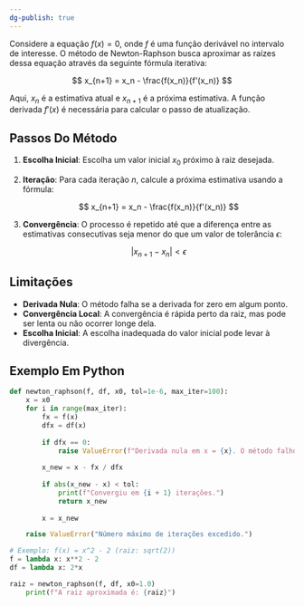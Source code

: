 ```yaml
---
dg-publish: true
---
```


Considere a equação $f(x) = 0$, onde $f$ é uma função derivável no intervalo de interesse. O método de Newton-Raphson busca aproximar as raízes dessa equação através da seguinte fórmula iterativa:

$$
x_{n+1} = x_n - \frac{f(x_n)}{f'(x_n)}
$$

Aqui, $x_n$ é a estimativa atual e $x_{n+1}$ é a próxima estimativa. A função derivada $f'(x)$ é necessária para calcular o passo de atualização.

## Passos Do Método

1. **Escolha Inicial**: Escolha um valor inicial $x_0$ próximo à raiz desejada.
2. **Iteração**: Para cada iteração $n$, calcule a próxima estimativa usando a fórmula:

   $$
   x_{n+1} = x_n - \frac{f(x_n)}{f'(x_n)}
   $$

3. **Convergência**: O processo é repetido até que a diferença entre as estimativas consecutivas seja menor do que um valor de tolerância $\epsilon$:

   $$
   |x_{n+1} - x_n| < \epsilon
   $$

## Limitações

- **Derivada Nula**: O método falha se a derivada for zero em algum ponto.
- **Convergência Local**: A convergência é rápida perto da raiz, mas pode ser lenta ou não ocorrer longe dela.
- **Escolha Inicial**: A escolha inadequada do valor inicial pode levar à divergência.

## Exemplo Em Python

``` python
def newton_raphson(f, df, x0, tol=1e-6, max_iter=100):
    x = x0
    for i in range(max_iter):
        fx = f(x)
        dfx = df(x)
        
        if dfx == 0:
            raise ValueError(f"Derivada nula em x = {x}. O método falhou.")
        
        x_new = x - fx / dfx
        
        if abs(x_new - x) < tol:
            print(f"Convergiu em {i + 1} iterações.")
            return x_new
        
        x = x_new

    raise ValueError("Número máximo de iterações excedido.")

# Exemplo: f(x) = x^2 - 2 (raiz: sqrt(2))
f = lambda x: x**2 - 2
df = lambda x: 2*x

raiz = newton_raphson(f, df, x0=1.0)
	print(f"A raiz aproximada é: {raiz}")
```
